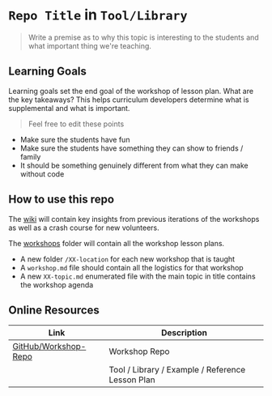 # `Repo Title` in `Tool/Library`

> Write a premise as to why this topic is interesting to the students and what important thing we're teaching.

## Learning Goals

Learning goals set the end goal of the workshop of lesson plan. What are the key
takeaways? This helps curriculum developers determine what is supplemental and 
what is important.

> Feel free to edit these points

- Make sure the students have fun
- Make sure the students have something they can show to friends / family
- It should be something genuinely different from what they can make without code

## How to use this repo

The [wiki]() will contain key insights from previous iterations of the workshops 
as well as a crash course for new volunteers.

The [workshops]() folder will contain all the workshop lesson plans.
- A new folder `/XX-location` for each new workshop that is taught
- A `workshop.md` file should contain all the logistics for that workshop
- A new `XX-topic.md` enumerated file with the main topic in title contains the workshop agenda

## Online Resources

| Link | Description |
| --- | --- |
| [GitHub/Workshop-Repo]() | Workshop Repo |
| []() | Tool / Library / Example / Reference Lesson Plan |
